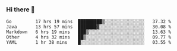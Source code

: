 ### Hi there 👋

<!--
**yeya24/yeya24** is a ✨ _special_ ✨ repository because its `README.md` (this file) appears on your GitHub profile.

Here are some ideas to get you started:

- 🔭 I’m currently working on ...
- 🌱 I’m currently learning ...
- 👯 I’m looking to collaborate on ...
- 🤔 I’m looking for help with ...
- 💬 Ask me about ...
- 📫 How to reach me: ...
- 😄 Pronouns: ...
- ⚡ Fun fact: ...
-->

<!--START_SECTION:waka-->
```text
Go         17 hrs 19 mins  █████████▒░░░░░░░░░░░░░░░   37.32 % 
Java       13 hrs 57 mins  ███████▓░░░░░░░░░░░░░░░░░   30.08 % 
Markdown   6 hrs 19 mins   ███▒░░░░░░░░░░░░░░░░░░░░░   13.63 % 
Other      4 hrs 32 mins   ██▒░░░░░░░░░░░░░░░░░░░░░░   09.77 % 
YAML       1 hr 38 mins    █░░░░░░░░░░░░░░░░░░░░░░░░   03.55 % 
```
<!--END_SECTION:waka-->

